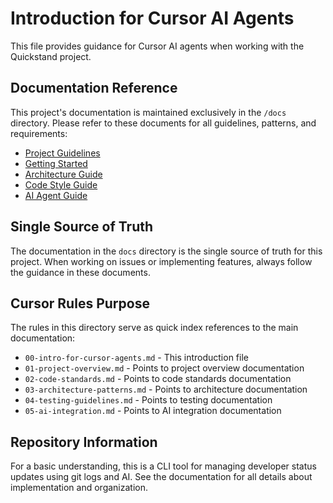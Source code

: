# Introduction for Cursor AI Agents

This file provides guidance for Cursor AI agents when working with the Quickstand project.

## Documentation Reference

This project's documentation is maintained exclusively in the `/docs` directory. 
Please refer to these documents for all guidelines, patterns, and requirements:

- [Project Guidelines](../../docs/project-guidelines.md)
- [Getting Started](../../docs/getting-started.md)
- [Architecture Guide](../../docs/architecture.md)
- [Code Style Guide](../../docs/code-style-guide.md)
- [AI Agent Guide](../../docs/ai-agent-guide.md)

## Single Source of Truth

The documentation in the `docs` directory is the single source of truth for this project.
When working on issues or implementing features, always follow the guidance in these documents.

## Cursor Rules Purpose

The rules in this directory serve as quick index references to the main documentation:

- `00-intro-for-cursor-agents.md` - This introduction file
- `01-project-overview.md` - Points to project overview documentation
- `02-code-standards.md` - Points to code standards documentation
- `03-architecture-patterns.md` - Points to architecture documentation
- `04-testing-guidelines.md` - Points to testing documentation
- `05-ai-integration.md` - Points to AI integration documentation

## Repository Information

For a basic understanding, this is a CLI tool for managing developer status updates using git logs and AI.
See the documentation for all details about implementation and organization. 